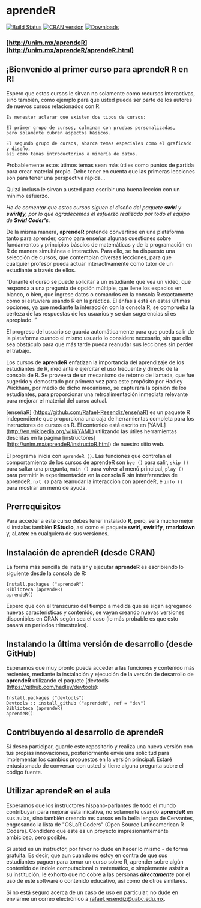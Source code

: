 # aprendeR

[![Build Status](https://unim.mx.png?branch=master)](https://unim.mx/aprendeR/aprendeR)
[![CRAN version](http://www.r-pkg.org/badges/version/aprendeR?color=3399ff)](https://cran.r-project.org/package=aprendeR)
[![Downloads](http://cranlogs.r-pkg.org/badges/aprendeR?color=3399ff)](http://cran-logs.rstudio.com/)


### [http://unim.mx/aprendeR](http://unim.mx/aprendeR/aprendeR.html)

## ¡Bienvenido al primer curso para aprendeR R en R!

Espero que estos cursos le sirvan no solamente como recursos interactivas, sino también, como ejemplo para que usted pueda ser parte de los autores de nuevos cursos relacionados con R.

```
Es menester aclarar que existen dos tipos de cursos:

El primer grupo de cursos, culminan con pruebas personalizadas, 
pero solamente cubren aspectos básicos.

El segundo grupo de cursos, abarca temas especiales como el graficado y diseño, 
así como temas introductorios a minería de datos.
```
Probablemente estos útimos temas sean más útiles como puntos de partida para crear material propio.
Debe tener en cuenta que las primeras lecciones son para tener una perspectiva rápida...


Quizá incluso le sirvan a usted para escribir una buena lección con un mínimo esfuerzo.

<cite>He de comentar que estos cursos siguen el diseño del paquete <b>swirl</b> y <b>swirlify</b>, por lo que agradecemos el esfuerzo realizado por todo el equipo de <b>Swirl Coder's</b>. </cite>


De la misma manera, <b>aprendeR</b> pretende convertirse en una plataforma tanto para aprender, como para enseñar algunas cuestiones sobre fundamentos y principios báscios de matemáticas y de la programación en R de manera simultánea e interactiva. Para ello, se ha dispuesto una selección de cursos, que contemplan diversas lecciones, para que cualquier profesor pueda actuar interactivamente como tutor de un estudiante a través de ellos. 

<q>Durante el curso se puede solicitar a un estudiante que vea un video, que responda a una pregunta de opción múltiple, que llene los espacios en blanco, o bien, que ingrese datos o comandos en la consola R exactamente como si estuviera usando R en la práctica. El énfasis está en estas últimas opciones, ya que mediante la interacción con la consola R, se comprueba la certeza de las respuestas de los usuarios y se dan sugerencias si es apropiado. </q>

El progreso del usuario se guarda automáticamente para que pueda salir de la plataforma cuando el mismo usuario lo considere necesario, sin que ello sea obstáculo para que más tarde pueda reanudar sus lecciones sin perder el trabajo.

Los cursos de <b>aprendeR</b> enfatizan la importancia del aprendizaje de los estudiantes de R, mediante e ejercitar el uso frecuente y directo de la consola de R. Se proveerá de un mecanismo de retorno de llamada, que fue sugerido y demostrado por primera vez para este propósito por Hadley Wickham, por medio de dicho mecanismo, se capturará la opinión de los estudiantes, para proporcionar una retroalimentación inmediata relevante para mejorar el material del curso actual.

[enseñaR] (https://github.com/Rafael-Resendiz/enseñaR) es un paquete R independiente que proporciona una caja de herramientas completa para los instructores de cursos en R. El contenido está escrito en [YAML] (http://en.wikipedia.org/wiki/YAML) utilizando las útiles herramientas descritas en la página [instructores] (http://unim.mx/aprendeR/instructoR.html) de nuestro sitio web.

El programa inicia con `aprendeR ()`. Las funciones que controlan el comportamiento de los cursos de aprendeR son `bye ()` para salir, `skip ()` para saltar una pregunta, `main ()` para volver al menú principal, `play ()` para permitir la experimentación en la consola R sin interferencias de aprendeR, `nxt ()` para reanudar la interacción con aprendeR, e `info ()` para mostrar un menú de ayuda.

## Prerrequisitos

Para acceder a este curso debes tener instalado <b>R</b>, pero, será mucho mejor si instalas también <b>RStudio</b>, así como el paquete <b>swirl</b>, <b>swirlify</b>, <b>rmarkdown</b> y, a<b>Latex</b> en cualquiera de sus versiones.


## Instalación de aprendeR (desde CRAN)

La forma más sencilla de instalar y ejecutar <b>aprendeR</b> es escribiendo lo siguiente desde la consola de R:

```
Install.packages ("aprendeR")
Biblioteca (aprendeR)
aprendeR()
```

Espero que con el transcurso del tiempo a medida que se sigan agregando nuevas características y contenido, se vayan creando nuevas versiones disponibles en CRAN según sea el caso (lo más probable es que esto pasará en periodos trimestrales).

## Instalando la última versión de desarrollo (desde GitHub)

Esperamos que muy pronto pueda acceder a las funciones y contenido más recientes, mediante la instalación y ejecución de la versión de desarrollo de <b>aprendeR</b> utilizando el paquete [devtools (https://github.com/hadley/devtools):

```
Install.packages ("devtools")
Devtools :: install_github ("aprendeR", ref = "dev")
Biblioteca (aprendeR)
aprendeR()
```

## Contribuyendo al desarrollo de aprendeR

Si desea participar, guarde este repositorio y realiza una nueva versión con tus propias innovaciones,  posteriormente envíe una solicitud para implementar los cambios propuestos en la versión principal. Estaré entusiasmado de conversar con usted si tiene alguna pregunta sobre el código fuente.

## Utilizar aprendeR en el aula

Esperamos que los instructores hispano-parlantes de todo el mundo contribuyan para mejorar esta inicativa, no solamente usando <b>aprendeR</b> en sus aulas, sino también creando ms cursos en la bella lengua de Cervantes, engrosando la lista de <abbr>"OSLaR Coders"</abbr> (Open Source Latinoamerican R Coders). Condidero que este es un proyecto impresionantemente ambicioso, pero posible. 

Si usted es un instructor, por favor no dude en hacer lo mismo - de forma gratuita. Es decir, que aun cuando no estoy en contra de que sus estudiantes paguen para tomar un curso sobre R, aprender sobre algún contenido de índole computacional o matemático, o simplemente asistir a su institución, le exhorto que no cobre a las personas ***directamente*** por el uso de este software o contenido educativo, así como de otros similares.

Si no está seguro acerca de un caso de uso en particular, no dude en enviarme un correo electrónico a rafael.resendiz@uabc.edu.mx.
